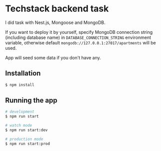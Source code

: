 # Techstack backend task
I did task with Nest.js, Mongoose and MongoDB.

If you want to deploy it by yourself, specify MongoDB connection string (including database name) in `DATABASE_CONNECTION_STRING` environment variable, otherwise default `mongodb://127.0.0.1:27017/apartments` will be used. 

App will seed some data if you don't have any.

## Installation

```bash
$ npm install
```

## Running the app

```bash
# development
$ npm run start

# watch mode
$ npm run start:dev

# production mode
$ npm run start:prod
```
